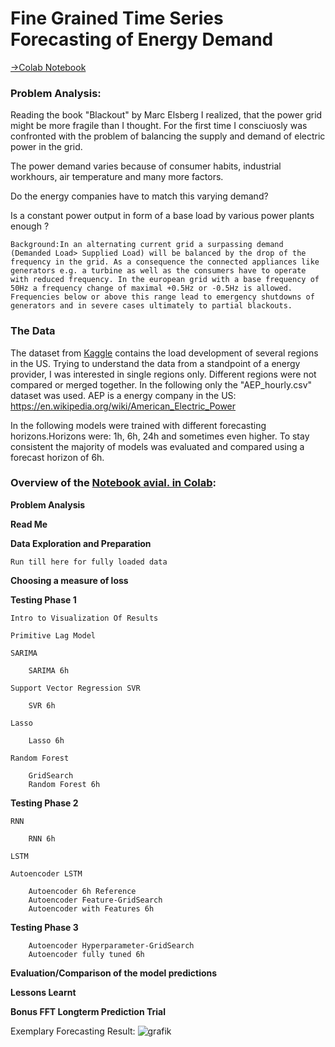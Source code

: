 # Fine Grained Time Series Forecasting of Energy Demand
[→Colab Notebook](https://colab.research.google.com/drive/1R1FFWLYn06mv4ePZDjAsePn6pXLX5Omy?usp=sharing#scrollTo=WUbAEd85M40c)
### Problem Analysis:
Reading the book "Blackout" by Marc Elsberg I realized, that the power grid might be more fragile than I thought. For the first time I consciuosly was confronted with the problem of balancing the supply and demand of electric power in the grid.

The power demand varies because of consumer habits, industrial workhours, air temperature and many more factors.

Do the energy companies have to match this varying demand?

Is a constant power output in form of a base load by various power plants enough ?

    Background:In an alternating current grid a surpassing demand (Demanded Load> Supplied Load) will be balanced by the drop of the frequency in the grid. As a consequence the connected appliances like generators e.g. a turbine as well as the consumers have to operate with reduced frequency. In the european grid with a base frequency of 50Hz a frequency change of maximal +0.5Hz or -0.5Hz is allowed. Frequencies below or above this range lead to emergency shutdowns of generators and in severe cases ultimately to partial blackouts.
### The Data
The dataset from [Kaggle](https://www.kaggle.com/robikscube/hourly-energy-consumption) contains the load development of several regions in the US. Trying to understand the data from a standpoint of a energy provider, I was interested in single regions only. Different regions were not compared or merged together. In the following only the "AEP_hourly.csv" dataset was used. AEP is a energy company in the US: https://en.wikipedia.org/wiki/American_Electric_Power

In the following models were trained with different forecasting horizons.Horizons were: 1h, 6h, 24h and sometimes even higher. To stay consistent the majority of models was evaluated and compared using a forecast horizon of 6h.
### Overview of the [Notebook avial. in Colab](https://colab.research.google.com/drive/1R1FFWLYn06mv4ePZDjAsePn6pXLX5Omy?usp=sharing#scrollTo=WUbAEd85M40c):


**Problem Analysis**

**Read Me**

**Data Exploration and Preparation**

    Run till here for fully loaded data

**Choosing a measure of loss**

**Testing Phase 1**

    Intro to Visualization Of Results

    Primitive Lag Model

    SARIMA

        SARIMA 6h

    Support Vector Regression SVR

        SVR 6h

    Lasso

        Lasso 6h

    Random Forest

        GridSearch
        Random Forest 6h

**Testing Phase 2**

    RNN

        RNN 6h

    LSTM

    Autoencoder LSTM

        Autoencoder 6h Reference
        Autoencoder Feature-GridSearch
        Autoencoder with Features 6h

**Testing Phase 3**

        Autoencoder Hyperparameter-GridSearch
        Autoencoder fully tuned 6h

**Evaluation/Comparison of the model predictions**

**Lessons Learnt**





**Bonus FFT Longterm Prediction Trial**


Exemplary Forecasting Result:
![grafik](https://user-images.githubusercontent.com/75590579/167874801-5005404a-6d06-408a-874b-0f45991e98f5.png)

